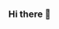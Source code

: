 ### Hi there 👋

<!--
**Rahul-Dewangan/Rahul-Dewangan** is a ✨ _special_ ✨ repository because its `README.md` (this file) appears on your GitHub profile.

Here are some ideas to get you started:

- 🔭 I’m currently working on an App which takes an input from API and shows on App. The app shows the data of the vehicle like speed, fuel level etc.
- 🌱 I’m currently learning flutter, Android studio and Wix.
- 👯 I’m looking to collaborate with GDSC BITD and Developers community
- 🤔 I’m looking for help with flutter
- 💬 Ask me about Web Development and Android development
- 📫 How to reach me: DM me on insta rahul_dewangan_b777
- 😄 Pronouns: ...
- ⚡ Fun fact: ...
-->
